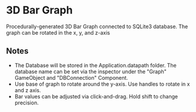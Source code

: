 # 3D Bar Graph

Procedurally-generated 3D Bar Graph connected to SQLite3 database. The graph can be rotated in the x, y, and z-axis

## Notes

* The Database will be stored in the Application.datapath folder. The database name can be set via the inspector under the "Graph" GameObject and "DBConnection" Component.
* Use base of graph to rotate around the y-axis. Use handles to rotate in x and z axis.
* Bar values can be adjusted via click-and-drag. Hold shift to change precision.
